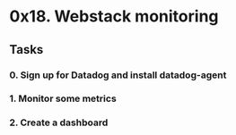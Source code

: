 # 0x18. Webstack monitoring

## Tasks
### 0. Sign up for Datadog and install datadog-agent

### 1. Monitor some metrics

### 2. Create a dashboard

